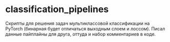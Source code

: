 # classification_pipelines

Скрипты для решения задач мультиклассовой классификации на PyTorch (бинарная будет отличаться выходным слоем и лоссом). Писал данные пайплайны для друга, оттуда и набор комментариев в коде.
